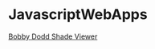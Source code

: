 # JavascriptWebApps
[Bobby Dodd Shade Viewer](https://cweir-patco.github.io/JavascriptWebApps/index.html)
